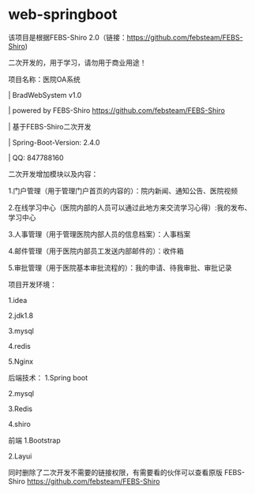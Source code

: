 # web-springboot
该项目是根据FEBS-Shiro 2.0（链接：https://github.com/febsteam/FEBS-Shiro)

二次开发的，用于学习，请勿用于商业用途！

项目名称：医院OA系统

|    BradWebSystem v1.0

|    powered by FEBS-Shiro https://github.com/febsteam/FEBS-Shiro

|    基于FEBS-Shiro二次开发

|    Spring-Boot-Version: 2.4.0

|    QQ: 847788160


二次开发增加模块以及内容：

1.门户管理（用于管理门户首页的内容的）：院内新闻、通知公告、医院视频

2.在线学习中心（医院内部的人员可以通过此地方来交流学习心得）:我的发布、学习中心

3.人事管理（用于管理医院内部人员的信息档案）：人事档案

4.邮件管理（用于医院内部员工发送内部邮件的）：收件箱

5.审批管理（用于医院基本审批流程的）：我的申请、待我审批、审批记录



项目开发环境：

1.idea

2.jdk1.8

3.mysql

4.redis

5.Nginx


后端技术：
1.Spring boot

2.mysql

3.Redis

4.shiro


前端
1.Bootstrap

2.Layui






同时删除了二次开发不需要的链接权限，有需要看的伙伴可以查看原版 FEBS-Shiro https://github.com/febsteam/FEBS-Shiro
